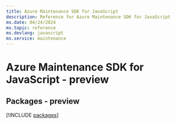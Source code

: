 ```yaml
---
title: Azure Maintenance SDK for JavaScript
description: Reference for Azure Maintenance SDK for JavaScript
ms.date: 04/24/2024
ms.topic: reference
ms.devlang: javascript
ms.service: maintenance
---
```

# Azure Maintenance SDK for JavaScript - preview
## Packages - preview
[!INCLUDE [packages](maintenance-index.md)]